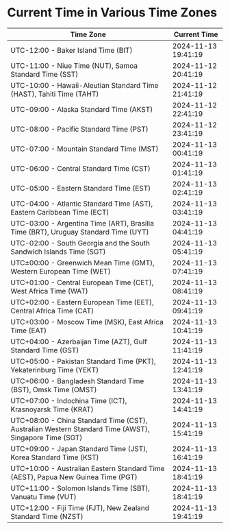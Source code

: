 # Current Time in Various Time Zones

| Time Zone | Current Time |
|-----------|--------------|
| UTC-12:00 - Baker Island Time (BIT) | 2024-11-13 19:41:19 |
| UTC-11:00 - Niue Time (NUT), Samoa Standard Time (SST) | 2024-11-12 20:41:19 |
| UTC-10:00 - Hawaii-Aleutian Standard Time (HAST), Tahiti Time (TAHT) | 2024-11-12 21:41:19 |
| UTC-09:00 - Alaska Standard Time (AKST) | 2024-11-12 22:41:19 |
| UTC-08:00 - Pacific Standard Time (PST) | 2024-11-12 23:41:19 |
| UTC-07:00 - Mountain Standard Time (MST) | 2024-11-13 00:41:19 |
| UTC-06:00 - Central Standard Time (CST) | 2024-11-13 01:41:19 |
| UTC-05:00 - Eastern Standard Time (EST) | 2024-11-13 02:41:19 |
| UTC-04:00 - Atlantic Standard Time (AST), Eastern Caribbean Time (ECT) | 2024-11-13 03:41:19 |
| UTC-03:00 - Argentina Time (ART), Brasília Time (BRT), Uruguay Standard Time (UYT) | 2024-11-13 04:41:19 |
| UTC-02:00 - South Georgia and the South Sandwich Islands Time (SGT) | 2024-11-13 05:41:19 |
| UTC±00:00 - Greenwich Mean Time (GMT), Western European Time (WET) | 2024-11-13 07:41:19 |
| UTC+01:00 - Central European Time (CET), West Africa Time (WAT) | 2024-11-13 08:41:19 |
| UTC+02:00 - Eastern European Time (EET), Central Africa Time (CAT) | 2024-11-13 09:41:19 |
| UTC+03:00 - Moscow Time (MSK), East Africa Time (EAT) | 2024-11-13 10:41:19 |
| UTC+04:00 - Azerbaijan Time (AZT), Gulf Standard Time (GST) | 2024-11-13 11:41:19 |
| UTC+05:00 - Pakistan Standard Time (PKT), Yekaterinburg Time (YEKT) | 2024-11-13 12:41:19 |
| UTC+06:00 - Bangladesh Standard Time (BST), Omsk Time (OMST) | 2024-11-13 13:41:19 |
| UTC+07:00 - Indochina Time (ICT), Krasnoyarsk Time (KRAT) | 2024-11-13 14:41:19 |
| UTC+08:00 - China Standard Time (CST), Australian Western Standard Time (AWST), Singapore Time (SGT) | 2024-11-13 15:41:19 |
| UTC+09:00 - Japan Standard Time (JST), Korea Standard Time (KST) | 2024-11-13 16:41:19 |
| UTC+10:00 - Australian Eastern Standard Time (AEST), Papua New Guinea Time (PGT) | 2024-11-13 18:41:19 |
| UTC+11:00 - Solomon Islands Time (SBT), Vanuatu Time (VUT) | 2024-11-13 18:41:19 |
| UTC+12:00 - Fiji Time (FJT), New Zealand Standard Time (NZST) | 2024-11-13 19:41:19 |
